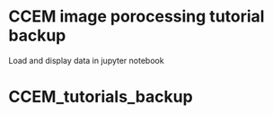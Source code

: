 # CCEM image porocessing tutorial backup
Load and display data in jupyter notebook
# CCEM_tutorials_backup
